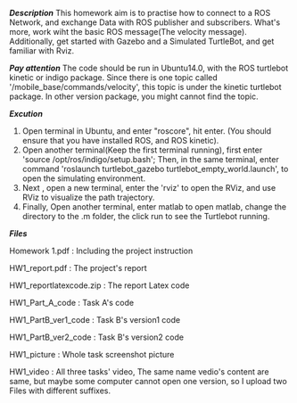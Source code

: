 ***Description***
This homework aim is to practise how to connect to a ROS Network, and exchange Data with ROS publisher and subscribers. What's more, work wiht the
basic ROS message(The velocity message). Additionally, get started with Gazebo and a Simulated TurtleBot, and get familiar with Rviz.

***Pay attention***
The code should be run in Ubuntu14.0, with the ROS turtlebot kinetic or indigo package.
Since there is one topic called '/mobile_base/commands/velocity', this topic is under the kinetic turtlebot package.
In other version package, you might cannot find the topic.

***Excution***
1. Open terminal in Ubuntu, and enter "roscore", hit enter. (You should ensure that you have installed ROS, and ROS kinetic).
2. Open another terminal(Keep the first terminal running), first enter 'source /opt/ros/indigo/setup.bash';
Then, in the same terminal, enter command 'roslaunch turtlebot_gazebo turtlebot_empty_world.launch', to open the simulating environment.
3. Next , open a new terminal, enter the 'rviz' to open the RViz, and use RViz to visualize the path trajectory.
4. Finally, Open another terminal, enter matlab to open matlab, change the directory to the .m folder, the click run to see the Turtlebot running.

***Files***

Homework 1.pdf            : Including the project instruction

HW1_report.pdf             : The project's report

HW1_reportlatexcode.zip  : The report Latex code

HW1_Part_A_code               : Task A's code

HW1_PartB_ver1_code        : Task B's version1 code

HW1_PartB_ver2_code        : Task B's version2 code

HW1_picture                       : Whole task screenshot picture

HW1_video                         : All three tasks' video, The same name vedio's content are same, but maybe some computer cannot open one version, so I upload two Files with different suffixes.
